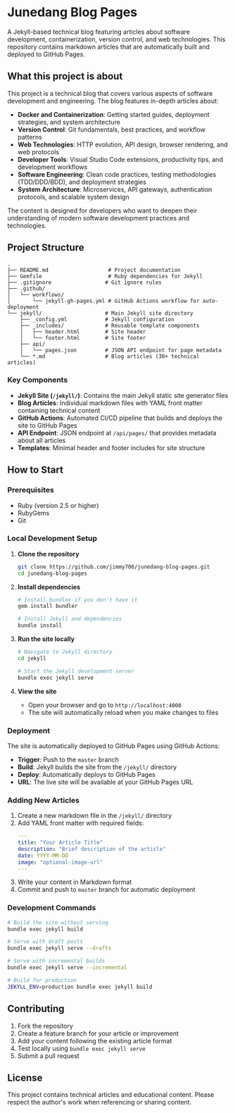 # Junedang Blog Pages

A Jekyll-based technical blog featuring articles about software development, containerization, version control, and web technologies. This repository contains markdown articles that are automatically built and deployed to GitHub Pages.

## What this project is about

This project is a technical blog that covers various aspects of software development and engineering. The blog features in-depth articles about:

- **Docker and Containerization**: Getting started guides, deployment strategies, and system architecture
- **Version Control**: Git fundamentals, best practices, and workflow patterns  
- **Web Technologies**: HTTP evolution, API design, browser rendering, and web protocols
- **Developer Tools**: Visual Studio Code extensions, productivity tips, and development workflows
- **Software Engineering**: Clean code practices, testing methodologies (TDD/DDD/BDD), and deployment strategies
- **System Architecture**: Microservices, API gateways, authentication protocols, and scalable system design

The content is designed for developers who want to deepen their understanding of modern software development practices and technologies.

## Project Structure

```
.
├── README.md                   # Project documentation
├── Gemfile                     # Ruby dependencies for Jekyll
├── .gitignore                 # Git ignore rules
├── .github/
│   └── workflows/
│       └── jekyll-gh-pages.yml # GitHub Actions workflow for auto-deployment
└── jekyll/                    # Main Jekyll site directory
    ├── _config.yml            # Jekyll configuration
    ├── _includes/             # Reusable template components
    │   ├── header.html        # Site header
    │   └── footer.html        # Site footer
    ├── api/
    │   └── pages.json         # JSON API endpoint for page metadata
    └── *.md                   # Blog articles (30+ technical articles)
```

### Key Components

- **Jekyll Site (`/jekyll/`)**: Contains the main Jekyll static site generator files
- **Blog Articles**: Individual markdown files with YAML front matter containing technical content
- **GitHub Actions**: Automated CI/CD pipeline that builds and deploys the site to GitHub Pages
- **API Endpoint**: JSON endpoint at `/api/pages/` that provides metadata about all articles
- **Templates**: Minimal header and footer includes for site structure

## How to Start

### Prerequisites

- Ruby (version 2.5 or higher)
- RubyGems
- Git

### Local Development Setup

1. **Clone the repository**
   ```bash
   git clone https://github.com/jimmy706/junedang-blog-pages.git
   cd junedang-blog-pages
   ```

2. **Install dependencies**
   ```bash
   # Install bundler if you don't have it
   gem install bundler
   
   # Install Jekyll and dependencies
   bundle install
   ```

3. **Run the site locally**
   ```bash
   # Navigate to Jekyll directory
   cd jekyll
   
   # Start the Jekyll development server
   bundle exec jekyll serve
   ```

4. **View the site**
   - Open your browser and go to `http://localhost:4000`
   - The site will automatically reload when you make changes to files

### Deployment

The site is automatically deployed to GitHub Pages using GitHub Actions:

- **Trigger**: Push to the `master` branch
- **Build**: Jekyll builds the site from the `/jekyll/` directory
- **Deploy**: Automatically deploys to GitHub Pages
- **URL**: The live site will be available at your GitHub Pages URL

### Adding New Articles

1. Create a new markdown file in the `/jekyll/` directory
2. Add YAML front matter with required fields:
   ```yaml
   ---
   title: "Your Article Title"
   description: "Brief description of the article"
   date: YYYY-MM-DD
   image: "optional-image-url"
   ---
   ```
3. Write your content in Markdown format
4. Commit and push to `master` branch for automatic deployment

### Development Commands

```bash
# Build the site without serving
bundle exec jekyll build

# Serve with draft posts
bundle exec jekyll serve --drafts

# Serve with incremental builds
bundle exec jekyll serve --incremental

# Build for production
JEKYLL_ENV=production bundle exec jekyll build
```

## Contributing

1. Fork the repository
2. Create a feature branch for your article or improvement
3. Add your content following the existing article format
4. Test locally using `bundle exec jekyll serve`
5. Submit a pull request

## License

This project contains technical articles and educational content. Please respect the author's work when referencing or sharing content.